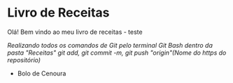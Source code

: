 # Livro de Receitas

Olá! Bem vindo ao meu livro de receitas - teste

_Realizando todos os comandos de Git pelo terminal Git Bash dentro da pasta "Receitas"
*git add, git commit -m, git push "origin"(Nome do https do repositório)*_

- Bolo de Cenoura
